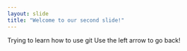```yaml
---
layout: slide
title: "Welcome to our second slide!"
---
```

Trying to learn how to use git
Use the left arrow to go back!
